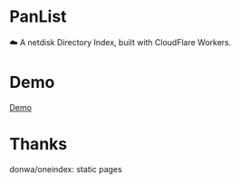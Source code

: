 # PanList
 ☁️ A netdisk Directory Index, built with CloudFlare Workers.

# Demo 
[Demo](https://list.acg.uy)

# Thanks
donwa/oneindex: static pages
